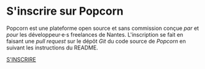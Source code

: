 # S'inscrire sur Popcorn

Popcorn est une plateforme open source et sans commission conçue _par_ et _pour_ les développeur·e·s freelances de Nantes. L'inscription se fait en faisant une _pull request_ sur le dépôt _Git_ du code source de _Popcorn_ en suivant les instructions du README.

<div class="text-center">
<a class="bg-blue-500 hover:bg-blue-700 text-white font-bold py-2 px-4 rounded" href="https://github.com/popcorn-nantes/popcorn-nantes#cr%C3%A9er-son-profil">
S'INSCRIRE
</a>
</div>
